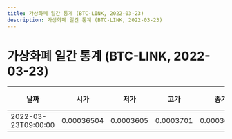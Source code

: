 ```yaml
---
title: 가상화폐 일간 통계 (BTC-LINK, 2022-03-23)
description: 가상화폐 일간 통계 (BTC-LINK, 2022-03-23)
---
```


가상화폐 일간 통계 (BTC-LINK, 2022-03-23)
===

|날짜|시가|저가|고가|종가|비고|
|--|--|--|--|--|--|
|2022-03-23T09:00:00|0.00036504|0.0003605|0.0003701|0.00036946|    |
